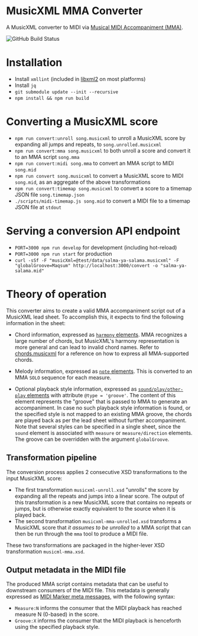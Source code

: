 MusicXML MMA Converter
======================

A MusicXML converter to MIDI via [Musical MIDI Accompaniment (MMA)](http://www.mellowood.ca/mma/).

![GitHub Build Status](https://github.com/infojunkie/musicxml-mma/workflows/Test/badge.svg)

# Installation
- Install `xmllint` (included in [libxml2](http://www.xmlsoft.org/) on most platforms)
- Install `jq`
- `git submodule update --init --recursive`
- `npm install && npm run build`

# Converting a MusicXML score
- `npm run convert:unroll song.musicxml` to unroll a MusicXML score by expanding all jumps and repeats, to `song.unrolled.musicxml`
- `npm run convert:mma song.musicxml` to both unroll a score and convert it to an MMA script `song.mma`
- `npm run convert:midi song.mma` to convert an MMA script to MIDI `song.mid`
- `npm run convert song.musicxml` to convert a MusicXML score to MIDI `song.mid`, as an aggregate of the above transformations
- `npm run convert:timemap song.musicxml` to convert a score to a timemap JSON file `song.timemap.json`
- `./scripts/midi-timemap.js song.mid` to convert a MIDI file to a timemap JSON file at `stdout`

# Serving a conversion API endpoint
- `PORT=3000 npm run develop` for development (including hot-reload)
- `PORT=3000 npm run start` for production
- `curl -sSf -F "musicXml=@test/data/salma-ya-salama.musicxml" -F "globalGroove=Maqsum" http://localhost:3000/convert -o "salma-ya-salama.mid"`

# Theory of operation
This converter aims to create a valid MMA accompaniment script out of a MusicXML lead sheet. To accomplish this, it expects to find the following information in the sheet:

- Chord information, expressed as [`harmony` elements](https://w3c.github.io/musicxml/musicxml-reference/elements/harmony/). MMA recognizes a large number of chords, but MusicXML's harmony representation is more general and can lead to invalid chord names. Refer to [chords.musicxml](test/data/chords.musicxml) for a reference on how to express all MMA-supported chords.

- Melody information, expressed as [`note` elements](https://www.w3.org/2021/06/musicxml40/musicxml-reference/elements/note/). This is converted to an MMA `SOLO` sequence for each measure.

- Optional playback style information, expressed as [`sound/play/other-play` elements](https://www.w3.org/2021/06/musicxml40/musicxml-reference/elements/other-play/) with attribute `@type = 'groove'`. The content of this element represents the "groove" that is passed to MMA to generate an accompaniment. In case no such playback style information is found, or the specified style is not mapped to an existing MMA groove, the chords are played back as per the lead sheet without further accompaniment. Note that several styles can be specified in a single sheet, since the `sound` element is associated with `measure` or `measure/direction` elements. The groove can be overridden with the argument `globalGroove`.

## Transformation pipeline
The conversion process applies 2 consecutive XSD transformations to the input MusicXML score:
- The first transformation `musicxml-unroll.xsd` "unrolls" the score by expanding all the repeats and jumps into a linear score. The output of this transformation is a new MusicXML score that contains no repeats or jumps, but is otherwise exactly equivalent to the source when it is played back.
- The second transformation `musicxml-mma-unrolled.xsd` transforms a MusicXML score that _it assumes to be unrolled_ to a MMA script that can then be run through the `mma` tool to produce a MIDI file.

These two transformations are packaged in the higher-lever XSD transformation `musicml-mma.xsd`.

## Output metadata in the MIDI file
The produced MMA script contains metadata that can be useful to downstream consumers of the MIDI file. This metadata is generally expressed as [MIDI Marker meta messages](https://www.recordingblogs.com/wiki/midi-marker-meta-message), with the following syntax:
- `Measure:N` informs the consumer that the MIDI playback has reached measure N (0-based) in the score.
- `Groove:X` informs the consumer that the MIDI playback is henceforth using the specified playback style.
